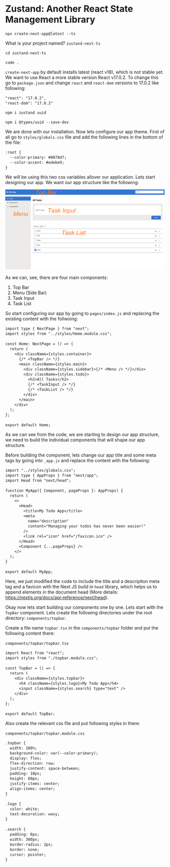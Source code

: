 # Zustand: Another React State Management Library

```
npx create-next-app@latest --ts
```

What is your project named? `zustand-next-ts`

```
cd zustand-next-ts
```

```
code .
```

`create-next-app` by default installs latest (react v18), which is not stable yet. We want to use React a more stable version React v17.0.2. To change this go to `package.json` and change `react` and `react-dom` versions to 17.0.2 like following:

```
"react": "17.0.2",
"react-dom": "17.0.2"
```

```
npm i zustand uuid
```

```
npm i @types/uuid --save-dev
```

We are done with our installation. Now lets configure our app theme. First of all go to `styles/globals.css` file and add the following lines in the bottom of the file:

```
:root {
  --color-primary: #0078d7;
  --color-accent: #edebe9;
}
```

We will be using this two css variables allover our application. Lets start designing our app. We want our app structure like the following:

<img src="https://raw.githubusercontent.com/sakibrahmanchy/next-zustand-todo/main/screenshots/app-look.png">

As we can, see, there are four main components:

1. Top Bar
2. Menu (Side Bar)
3. Task Input
4. Task List

So start configuring our app by going to `pages/index.js` and replacing the existing content with the follwoing:

```
import type { NextPage } from "next";
import styles from "../styles/Home.module.css";

const Home: NextPage = () => {
  return (
    <div className={styles.container}>
      {/* <TopBar /> */}
      <main className={styles.main}>
        <div className={styles.sidebar}>{/* <Menu /> */}</div>
        <div className={styles.todo}>
          <h2>All Tasks</h2>
          {/* <TaskInput /> */}
          {/* <TaskList /> */}
        </div>
      </main>
    </div>
  );
};

export default Home;

```

As we can see from the code, we are starting to design our app structure, we need to build the individual components that will shape our app structure.

Before building the component, lets change our app title and some meta tags by going into `_app.js` and replace the content with the following:

```
import "../styles/globals.css";
import type { AppProps } from "next/app";
import Head from "next/head";

function MyApp({ Component, pageProps }: AppProps) {
  return (
    <>
      <Head>
        <title>My Todo App</title>
        <meta
          name="description"
          content="Managing your todos has never been easier!"
        />
        <link rel="icon" href="/favicon.ico" />
      </Head>
      <Component {...pageProps} />
    </>
  );
}

export default MyApp;

```

Here, we just modified the code to include the title and a descripiton meta tag and a favicon with the Next JS build in `head` library, which helps us to append elements in the document head (More details: https://nextjs.org/docs/api-reference/next/head).

Okay now lets start building our components one by one. Lets start with the `TopBar` component. Lets create the following directories under the root directory:
`components/topbar`.

Create a file name `topbar.tsx` in the `components/topbar` folder and put the following content there:

`components/topbar/topbar.tsx`

```
import React from "react";
import styles from "./topbar.module.css";

const TopBar = () => {
  return (
    <div className={styles.topbar}>
      <h4 className={styles.logo}>My Todo App</h4>
      <input className={styles.search} type="text" />
    </div>
  );
};

export default TopBar;

```

Also create the relevant css file and put following styles in there:

`components/topbar/topbar.module.css`

```
.topbar {
  width: 100%;
  background-color: var(--color-primary);
  display: flex;
  flex-direction: row;
  justify-content: space-between;
  padding: 10px;
  height: 60px;
  justify-items: center;
  align-items: center;
}

.logo {
  color: white;
  text-decoration: wavy;
}

.search {
  padding: 8px;
  width: 300px;
  border-radius: 2px;
  border: none;
  cursor: pointer;
}
```

